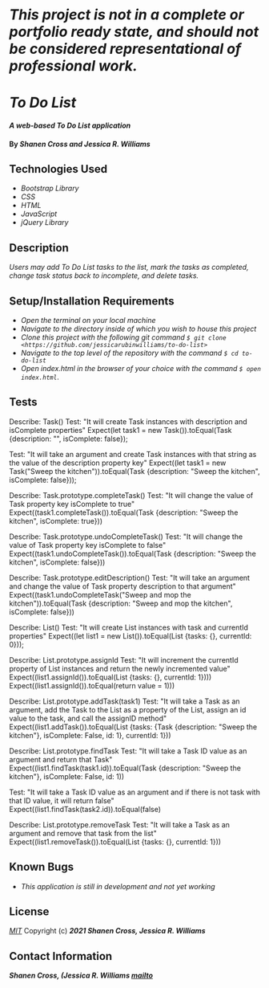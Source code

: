 # _This project is not in a complete or portfolio ready state, and should not be considered representational of professional work._

# _To Do List_

#### _A web-based To Do List application_

#### By _**Shanen Cross and Jessica R. Williams**_

## Technologies Used

* _Bootstrap Library_
* _CSS_
* _HTML_
* _JavaScript_
* _jQuery Library_

## Description

_Users may add To Do List tasks to the list, mark the tasks as completed, change task status back to incomplete, and delete tasks._

## Setup/Installation Requirements

* _Open the terminal on your local machine_
* _Navigate to the directory inside of which you wish to house this project_
* _Clone this project with the following git command `$ git clone <https://github.com/jessicarubinwilliams/to-do-list>`_
* _Navigate to the top level of the repository with the command `$ cd to-do-list`_
* _Open index.html in the browser of your choice with the command `$ open index.html`_.

## Tests

Describe: Task()
Test: "It will create Task instances with description and isComplete properties"
Expect(let task1 = new Task()).toEqual(Task {description: "", isComplete: false});

Test: "It will take an argument and create Task instances with that string as the value of the description property key"
Expect((let task1 = new Task("Sweep the kitchen")).toEqual(Task {description: "Sweep the kitchen", isComplete: false}));

Describe: Task.prototype.completeTask()
Test: "It will change the value of Task property key isComplete to true"
Expect((task1.completeTask()).toEqual(Task {description: "Sweep the kitchen", isComplete: true}))

Describe: Task.prototype.undoCompleteTask()
Test: "It will change the value of Task property key isComplete to false"
Expect((task1.undoCompleteTask()).toEqual(Task {description: "Sweep the kitchen", isComplete: false}))

Describe: Task.prototype.editDescription()
Test: "It will take an argument and change the value of Task property description to that argument"
Expect((task1.undoCompleteTask("Sweep and mop the kitchen")).toEqual(Task {description: "Sweep and mop the kitchen", isComplete: false}))

Describe: List()
Test: "It will create List instances with task and currentId properties"
Expect((let list1 = new List()).toEqual(List {tasks: {}, currentId: 0}));

Describe: List.prototype.assignId
Test: "It will increment the currentId property of List instances and return the newly incremented value"
Expect((list1.assignId()).toEqual(List {tasks: {}, currentId: 1})))
Expect((list1.assignId()).toEqual(return value = 1)))

Describe: List.prototype.addTask(task1)
Test: "It will take a Task as an argument, add the Task to the List as a property of the List, assign an id value to the task, and call the assignID method"
Expect((list1.addTask()).toEqual(List {tasks: {Task {description: "Sweep the kitchen"}, isComplete: False, id: 1}, currentId: 1}))

Describe: List.prototype.findTask
Test: "It will take a Task ID value as an argument and return that Task"
Expect((list1.findTask(task1.id)).toEqual(Task {description: "Sweep the kitchen"}, isComplete: False, id: 1))

Test: "It will take a Task ID value as an argument and if there is not task with that ID value, it will return false"
Expect((list1.findTask(task2.id)).toEqual(false)

Describe: List.prototype.removeTask
Test: "It will take a Task as an argument and remove that task from the list"
Expect((list1.removeTask()).toEqual(List {tasks: {}, currentId: 1}))

## Known Bugs

* _This application is still in development and not yet working_

## License
*[MIT](https://choosealicense.com/licenses/mit/)*
Copyright (c) **_2021 Shanen Cross, Jessica R. Williams_**
## Contact Information
**_Shanen Cross, (Jessica R. Williams [mailto](mailto:jessicarubinwilliams@gmail.com)_**
